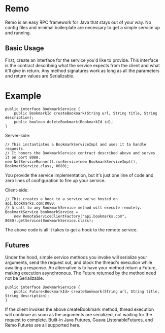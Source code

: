 # Remo

Remo is an easy RPC framework for Java that stays out of your way. No config files and minimal boilerplate are necessary to get a simple service up and running.

## Basic Usage

First, create an interface for the service you'd like to provide. This interface is the contract describing what the service expects from the client and what it'll give in return. Any method signatures work as long as all the parameters and return values are Serializable.

# Example

    public interface BookmarkService {
        public BookmarkId createBookmark(String url, String title, String description);
        public boolean deleteBookmark(BookmarkId id);
    }

Server-side:

    // This instantiates a BookmarkServiceImpl and uses it to handle requests.
    // It honors the BookmarkService contract described above and serves it on port 8080.
    new NetServiceRunner().runService(new BookmarkServiceImpl(), BookmarkService.class, 8080);

You provide the service implementation, but it's just one line of code and zero lines of configuration to fire up your service.

Client-side:

    // This creates a hook to a service we've hosted on api.bookmarks.com:8080.
    // A call to any BookmarkService method will execute remotely.
    BookmarkService bookmarkService =
        new RemoteServiceClientFactory("api.bookmarks.com", 8080).getService(BookmarkService.class);

The above code is all it takes to get a hook to the remote service.

## Futures

Under the hood, simple service methods you invoke will serialize your arguments, send the request out, and block the thread's execution while awaiting a response. An alternative is to have your method return a Future, making execution asynchronous. The Future returned by the method need not be Serializable.

    public interface BookmarkService {
        public Future<BookmarkId> createBookmark(String url, String title, String description);
    }

If the client invokes the above createBookmark method, thread execution will continue as soon as the arguments are serialized, not waiting for the request to complete. Built-in Java Futures, Guava ListenableFutures, and Remo Futures are all supported here.

